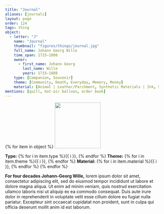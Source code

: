 ```yaml
---
title: "Journal"
aliases: [journals]
layout: page
order: 124
tags: thing
object:
  - letter: "J"
    name: "Journal"
    thumbnail: "figures/things/journal.jpg"
    full_name: Johann Georg Wille
    time_span: 1715–1808
    owner:
      - first_name: Johann Georg
        last_name: Wille
        years: 1715–1808
    type: [Companion, Souvenir]
    theme: [Community, Death, Everyday, Memory, Money]
    material: [Animal | Leather/Parchment, Synthetic Materials | Ink, Synthetic Materials | Paper]
mentions: [quill, hot-air balloon, order book]
---
```


{% for item in object %}
<img src="/_assets/images/{{ item.thumbnail }}" width="150"/>

**Type:** {% for i in item.type %}{{ i }}, {% endfor %}
**Theme:** {% for i in item.theme %}{{ i }}, {% endfor %}
**Material:** {% for i in item.material %}{{ i }}, {% endfor %}
{% endfor %}

**For four decades Johann-Georg Wille,** lorem ipsum dolor sit amet, consectetur adipiscing elit, sed do eiusmod tempor incididunt ut labore et dolore magna aliqua. Ut enim ad minim veniam, quis nostrud exercitation ullamco laboris nisi ut aliquip ex ea commodo consequat. Duis aute irure dolor in reprehenderit in voluptate velit esse cillum dolore eu fugiat nulla pariatur. Excepteur sint occaecat cupidatat non proident, sunt in culpa qui officia deserunt mollit anim id est laborum.